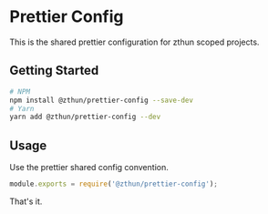 # Prettier Config

This is the shared prettier configuration for zthun scoped projects.

## Getting Started

```sh
# NPM
npm install @zthun/prettier-config --save-dev
# Yarn
yarn add @zthun/prettier-config --dev
```

## Usage

Use the prettier shared config convention.

```js
module.exports = require('@zthun/prettier-config');
```

That's it.
